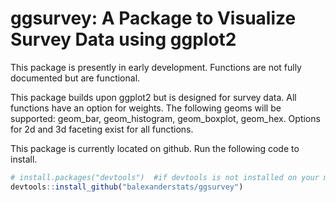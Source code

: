 # ggsurvey: A Package to Visualize Survey Data using ggplot2
This package is presently in early development. Functions are not fully documented but are functional. 

This package builds upon ggplot2 but is designed for survey data.  All functions have an option for weights.  The following geoms will be supported: geom_bar, geom_histogram, 
geom_boxplot, geom_hex.  Options for 2d and 3d faceting exist for all functions.

This package is currently located on github.  Run the following code to install. 
``` r
# install.packages("devtools")  #if devtools is not installed on your machine
devtools::install_github("balexanderstats/ggsurvey")
```
